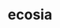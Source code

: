 ---
blog: https://blog.ecosia.org/
facebook: https://www.facebook.com/ecosia
github: ecosia
guide: https://www.blah.com/official
logohandle: ecosia
sort: ecosia
title: ecosia
twitter: ecosia
website: https://www.ecosia.org/
wikipedia: https://en.wikipedia.org/wiki/Ecosia
---